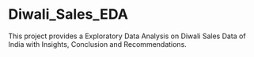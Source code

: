 # Diwali_Sales_EDA
This project provides  a Exploratory Data Analysis on Diwali Sales Data of India with Insights, Conclusion and Recommendations.
